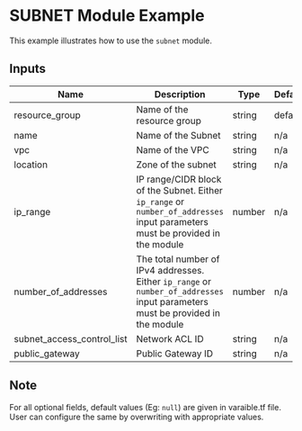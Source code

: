 # SUBNET Module Example

This example illustrates how to use the `subnet` module.

<!-- BEGINNING OF PRE-COMMIT-TERRAFORM DOCS HOOK -->

## Inputs

| Name                              | Description                                           | Type   | Default | Required |
|-----------------------------------|-------------------------------------------------------|--------|---------|----------|
| resource\_group | Name of the resource group | string | default | no |
| name | Name of the Subnet | string | n/a | yes |
| vpc | Name of the VPC | string | n/a | yes |
| location | Zone of the subnet  | string | n/a | yes |
| ip\_range | IP range/CIDR block of the Subnet. Either `ip_range` or `number_of_addresses` input parameters must be provided in the module| number | n/a | no |
| number\_of\_addresses | The total number of IPv4 addresses. Either `ip_range` or `number_of_addresses` input parameters must be provided in the module | number | n/a | no |
| subnet\_access\_control\_list | Network ACL ID  | string | n/a | no |
| public\_gateway | Public Gateway ID  | string | n/a | no |

<!-- END OF PRE-COMMIT-TERRAFORM DOCS HOOK -->

## Note

For all optional fields, default values (Eg: `null`) are given in varaible.tf file. User can configure the same by overwriting with appropriate values.

